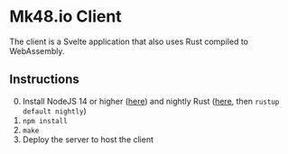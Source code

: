 # Mk48.io Client

The client is a Svelte application that also uses Rust compiled to WebAssembly.

## Instructions

0. Install NodeJS 14 or higher ([here](https://nodejs.org/en/download/)) and nightly Rust ([here](https://rustup.rs/), then `rustup default nightly`)
1. `npm install`
2. `make`
3. Deploy the server to host the client
